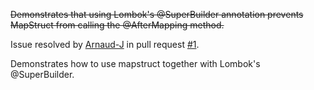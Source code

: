 ~~Demonstrates that using Lombok's @SuperBuilder annotation prevents MapStruct from calling the @AfterMapping method.~~

Issue resolved by [Arnaud-J](https://github.com/Arnaud-J) in pull request [#1](https://github.com/tschmidt01/mapstruct-lombok-supermapper/commit/cddc9681a1375a312a66c35d185e08b72bc3e30f).

Demonstrates how to use mapstruct together with Lombok's @SuperBuilder.